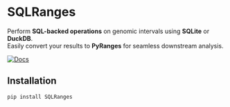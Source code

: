 # SQLRanges

Perform **SQL-backed operations** on genomic intervals using **SQLite** or **DuckDB**.  
Easily convert your results to **PyRanges** for seamless downstream analysis.

[![Docs](https://img.shields.io/badge/docs-latest-brightgreen.svg)](https://sqlranges.readthedocs.io/en/latest/)

## Installation

```bash
pip install SQLRanges